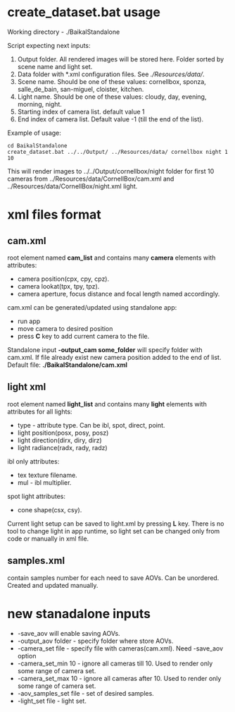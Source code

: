 # create_dataset.bat usage
Working directory - ./BaikalStandalone

Script expecting next inputs:
1. Output folder. All rendered images will be stored here. Folder sorted by scene name and light set.
2. Data folder with *.xml configuration files. See _./Resources/data/_.
3. Scene name. Should be one of these values: cornellbox, sponza, salle_de_bain, san-miguel, cloister, kitchen.
4. Light name. Should be one of these values: cloudy, day, evening, morning, night.
5. Starting index of camera list. default value 1
6. End index of camera list. Default value -1 (till the end of the list).

Example of usage:
```
cd BaikalStandalone
create_dataset.bat ../../Output/ ../Resources/data/ cornellbox night 1 10
```
This will render images to ../../Output/cornellbox/night folder for first 10 cameras from ../Resources/data/CornellBox/cam.xml and ../Resources/data/CornellBox/night.xml light.


# xml files format
## cam.xml

root element named **cam_list** and contains many **camera** elements with attributes:
- camera position(cpx, cpy, cpz).
- camera lookat(tpx, tpy, tpz).
- camera aperture, focus distance and focal length named accordingly.

cam.xml can be generated/updated using standalone app:
- run app
- move camera to desired position
- press **C** key to add current camera to the file.

Standalone input **-output_cam some_folder** will specify folder with cam.xml. If file already exist new camera position added to the end of list. Default file: __./BaikalStandalone/cam.xml__

## light xml

root element named **light_list** and contains many **light** elements with attributes for all lights:
- type - attribute type. Can be ibl, spot, direct, point.
- light position(posx, posy, posz)
- light direction(dirx, diry, dirz)
- light radiance(radx, rady, radz)

ibl only attributes:
- tex texture filename.
- mul - ibl multiplier.

spot light attributes:
- cone shape(csx, csy).

Current light setup can be saved to light.xml by pressing **L** key.
There is no tool to change light in app runtime, so light set can be changed only from code or manually in xml file.  
## samples.xml
contain samples number for each need to save AOVs. Can be unordered. Created and updated manually.

# new stanadalone inputs
- -save_aov will enable saving AOVs.
- -output_aov folder - specify folder where store AOVs.
- -camera_set file - specify file with cameras(cam.xml). Need -save_aov option
- -camera_set_min 10 - ignore all cameras till 10. Used to render only some range of camera set.
- -camera_set_max 10 - ignore all cameras after 10. Used to render only some range of camera set.
- -aov_samples_set file - set of desired samples.
- -light_set file - light set.

